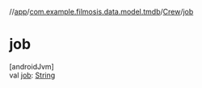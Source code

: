 //[app](../../../index.md)/[com.example.filmosis.data.model.tmdb](../index.md)/[Crew](index.md)/[job](job.md)

# job

[androidJvm]\
val [job](job.md): [String](https://kotlinlang.org/api/latest/jvm/stdlib/kotlin/-string/index.html)
